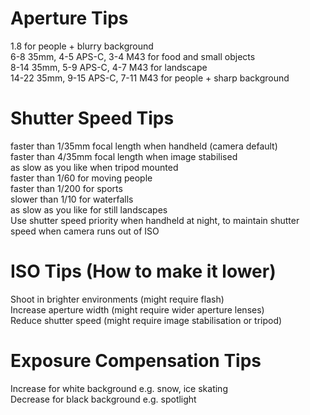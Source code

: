 # Aperture Tips  
1.8 for people + blurry background  
6-8 35mm, 4-5 APS-C, 3-4 M43 for food and small objects  
8-14 35mm, 5-9 APS-C, 4-7 M43 for landscape  
14-22 35mm, 9-15 APS-C, 7-11 M43 for people + sharp background  
  
# Shutter Speed Tips  
faster than 1/35mm focal length when handheld (camera default)  
faster than 4/35mm focal length when image stabilised  
as slow as you like when tripod mounted  
faster than 1/60 for moving people  
faster than 1/200 for sports  
slower than 1/10 for waterfalls  
as slow as you like for still landscapes  
Use shutter speed priority when handheld at night, to maintain shutter speed when camera runs out of ISO  
  
# ISO Tips (How to make it lower)  
Shoot in brighter environments (might require flash)  
Increase aperture width (might require wider aperture lenses)  
Reduce shutter speed (might require image stabilisation or tripod)  
  
# Exposure Compensation Tips  
Increase for white background e.g. snow, ice skating  
Decrease for black background e.g. spotlight  
